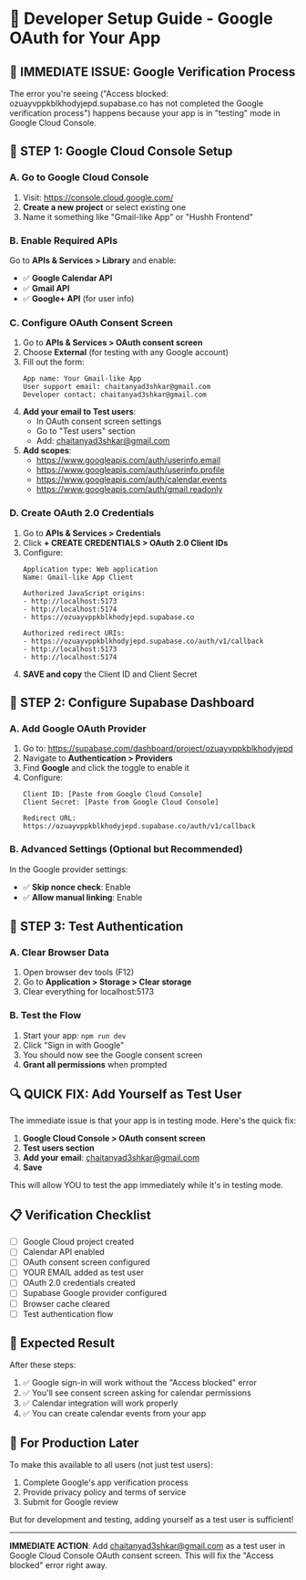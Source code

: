 # 🔧 Developer Setup Guide - Google OAuth for Your App

## 🚨 **IMMEDIATE ISSUE**: Google Verification Process

The error you're seeing ("Access blocked: ozuayvppkblkhodyjepd.supabase.co has not completed the Google verification process") happens because your app is in "testing" mode in Google Cloud Console.

## 🚀 **STEP 1: Google Cloud Console Setup**

### A. Go to Google Cloud Console
1. Visit: https://console.cloud.google.com/
2. **Create a new project** or select existing one
3. Name it something like "Gmail-like App" or "Hushh Frontend"

### B. Enable Required APIs
Go to **APIs & Services > Library** and enable:
- ✅ **Google Calendar API**
- ✅ **Gmail API** 
- ✅ **Google+ API** (for user info)

### C. Configure OAuth Consent Screen
1. Go to **APIs & Services > OAuth consent screen**
2. Choose **External** (for testing with any Google account)
3. Fill out the form:
   ```
   App name: Your Gmail-like App
   User support email: chaitanyad3shkar@gmail.com
   Developer contact: chaitanyad3shkar@gmail.com
   ```
4. **Add your email to Test users**:
   - In OAuth consent screen settings
   - Go to "Test users" section
   - Add: chaitanyad3shkar@gmail.com
5. **Add scopes**:
   - https://www.googleapis.com/auth/userinfo.email
   - https://www.googleapis.com/auth/userinfo.profile
   - https://www.googleapis.com/auth/calendar.events
   - https://www.googleapis.com/auth/gmail.readonly

### D. Create OAuth 2.0 Credentials
1. Go to **APIs & Services > Credentials**
2. Click **+ CREATE CREDENTIALS > OAuth 2.0 Client IDs**
3. Configure:
   ```
   Application type: Web application
   Name: Gmail-like App Client
   
   Authorized JavaScript origins:
   - http://localhost:5173
   - http://localhost:5174
   - https://ozuayvppkblkhodyjepd.supabase.co
   
   Authorized redirect URIs:
   - https://ozuayvppkblkhodyjepd.supabase.co/auth/v1/callback
   - http://localhost:5173
   - http://localhost:5174
   ```
4. **SAVE and copy** the Client ID and Client Secret

## 🚀 **STEP 2: Configure Supabase Dashboard**

### A. Add Google OAuth Provider
1. Go to: https://supabase.com/dashboard/project/ozuayvppkblkhodyjepd
2. Navigate to **Authentication > Providers**
3. Find **Google** and click the toggle to enable it
4. Configure:
   ```
   Client ID: [Paste from Google Cloud Console]
   Client Secret: [Paste from Google Cloud Console]
   
   Redirect URL: https://ozuayvppkblkhodyjepd.supabase.co/auth/v1/callback
   ```

### B. Advanced Settings (Optional but Recommended)
In the Google provider settings:
- ✅ **Skip nonce check**: Enable
- ✅ **Allow manual linking**: Enable

## 🚀 **STEP 3: Test Authentication**

### A. Clear Browser Data
1. Open browser dev tools (F12)
2. Go to **Application > Storage > Clear storage**
3. Clear everything for localhost:5173

### B. Test the Flow
1. Start your app: `npm run dev`
2. Click "Sign in with Google"
3. You should now see the Google consent screen
4. **Grant all permissions** when prompted

## 🔍 **QUICK FIX: Add Yourself as Test User**

The immediate issue is that your app is in testing mode. Here's the quick fix:

1. **Google Cloud Console > OAuth consent screen**
2. **Test users section**
3. **Add your email**: chaitanyad3shkar@gmail.com
4. **Save**

This will allow YOU to test the app immediately while it's in testing mode.

## 📋 **Verification Checklist**

- [ ] Google Cloud project created
- [ ] Calendar API enabled
- [ ] OAuth consent screen configured
- [ ] YOUR EMAIL added as test user
- [ ] OAuth 2.0 credentials created
- [ ] Supabase Google provider configured
- [ ] Browser cache cleared
- [ ] Test authentication flow

## 🎯 **Expected Result**

After these steps:
1. ✅ Google sign-in will work without the "Access blocked" error
2. ✅ You'll see consent screen asking for calendar permissions
3. ✅ Calendar integration will work properly
4. ✅ You can create calendar events from your app

## 🚨 **For Production Later**

To make this available to all users (not just test users):
1. Complete Google's app verification process
2. Provide privacy policy and terms of service
3. Submit for Google review

But for development and testing, adding yourself as a test user is sufficient!

---

**IMMEDIATE ACTION**: Add chaitanyad3shkar@gmail.com as a test user in Google Cloud Console OAuth consent screen. This will fix the "Access blocked" error right away.
